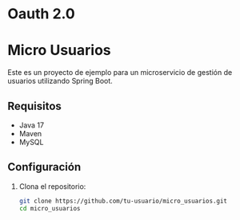 # Oauth 2.0

# Micro Usuarios

Este es un proyecto de ejemplo para un microservicio de gestión de usuarios utilizando Spring Boot.

## Requisitos

- Java 17
- Maven
- MySQL

## Configuración

1. Clona el repositorio:

   ```bash
   git clone https://github.com/tu-usuario/micro_usuarios.git
   cd micro_usuarios
